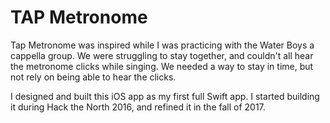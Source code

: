 TAP Metronome
===============

Tap Metronome was inspired while I was practicing with the Water Boys a cappella group. We were struggling to stay together, and couldn't all hear the metronome clicks while singing. We needed a way to stay in time, but not rely on being able to hear the clicks.

I designed and built this iOS app as my first full Swift app. I started building it during Hack the North 2016, and refined it in the fall of 2017. 
